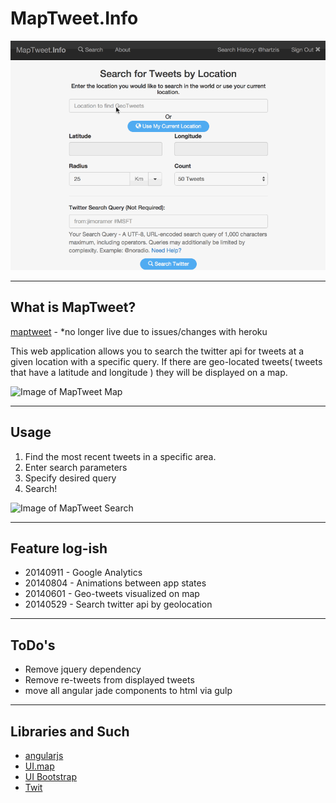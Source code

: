 # MapTweet.Info

![Image of how to use MapTweet](https://raw.githubusercontent.com/hartzis/MapTweet.Info/master/public/img/maptweet_demo.gif)

----
## What is MapTweet?
[maptweet](http://maptweet.herokuapp.com) - *no longer live due to issues/changes with heroku

This web application allows you to search the twitter api for tweets at a given location with a specific query. If there are geo-located tweets( tweets that have a latitude and longitude ) they will be displayed on a map.

![Image of MapTweet Map](http://www.hartzis.me/images/maptweet-info-ss.png)

----
## Usage
1. Find the most recent tweets in a specific area.
2. Enter search parameters
3. Specify desired query
4. Search!

![Image of MapTweet Search](http://www.hartzis.me/images/maptweet-search-ss.png)

----
## Feature log-ish
* 20140911 - Google Analytics
* 20140804 - Animations between app states
* 20140601 - Geo-tweets visualized on map
* 20140529 - Search twitter api by geolocation

----
## ToDo's
* Remove jquery dependency
* Remove re-tweets from displayed tweets
* move all angular jade components to html via gulp

----
## Libraries and Such
* [angularjs](https://angularjs.org/)
* [UI.map](http://angular-ui.github.io/ui-map/)
* [UI Bootstrap](http://angular-ui.github.io/bootstrap/)
* [Twit](https://www.npmjs.org/package/twit)
